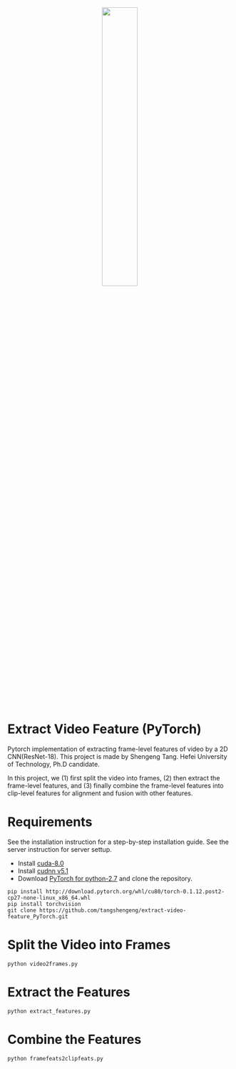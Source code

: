 <div align=center>
<img src="https://github.com/tangshengeng/extract-video-feature_PyTorch/blob/master/pytorch.png" width=40%>
</div>

# Extract Video Feature (PyTorch)
Pytorch implementation of extracting frame-level features of video by a 2D CNN(ResNet-18). This project is made by Shengeng Tang.
Hefei University of Technology, Ph.D candidate.

In this project, we (1) first split the video into frames, (2) then extract the frame-level features, and (3) finally combine the frame-level features into clip-level features for alignment and fusion with other features.

# Requirements
See the installation instruction for a step-by-step installation guide. See the server instruction for server settup.

* Install [cuda-8.0](https://developer.nvidia.com/cuda-downloads)
* Install [cudnn v5.1](https://developer.nvidia.com/cudnn)
* Download [PyTorch for python-2.7](https://pytorch.org/) and clone the repository.

```
pip install http://download.pytorch.org/whl/cu80/torch-0.1.12.post2-cp27-none-linux_x86_64.whl
pip install torchvision
git clone https://github.com/tangshengeng/extract-video-feature_PyTorch.git
```

# Split the Video into Frames
```
python video2frames.py
```
# Extract the Features
```
python extract_features.py
```
# Combine the Features
```
python framefeats2clipfeats.py
```
